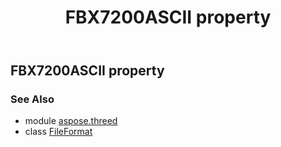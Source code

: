 ﻿---
title: FBX7200ASCII property
second_title: Aspose.3D for Python via .NET API References
description: 
type: docs
weight: 160
url: /python-net/aspose.threed/fileformat/fbx7200ascii/
is_root: false
---

## FBX7200ASCII property


### See Also
* module [aspose.threed](../../)
* class [FileFormat](/3d/python-net/aspose.threed/fileformat)
